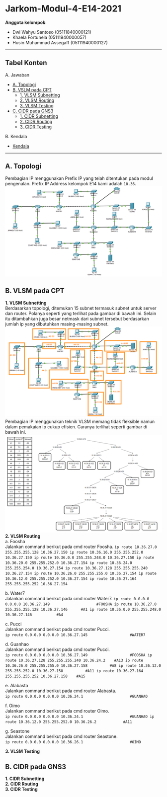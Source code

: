 # Jarkom-Modul-4-E14-2021

**Anggota kelompok**:

- Dwi Wahyu Santoso (05111840000121)
- Khaela Fortunela (05111940000057)
- Husin Muhammad Assegaff (05111940000127)

---

## Tabel Konten

A. Jawaban

- [A. Topologi](#a-topologi)
- [B. VSLM pada CPT](#b-vlsm-pada-cpt)
  - [1. VLSM Subnetting](#1-vlsm-subnetting)
  - [2. VLSM Routing](#2-vlsm-routing)
  - [3. VLSM Testing](#3-vlsm-testing)
- [C. CIDR pada GNS3](#c-cidr-pada-gns3)
  - [1. CIDR Subnetting](#1-cidr-subnetting)
  - [2. CIDR Routing](#2-cidr-routing)
  - [3. CIDR Testing](#3-cidr-testing)

B. Kendala

- [Kendala](#kendala)

---

## A. Topologi

Pembagian IP menggunakan Prefix IP yang telah ditentukan pada modul pengenalan. Prefix IP Address kelompok E14 kami adalah `10.36`. <br>
![topologi](img/topologi.PNG)

## B. VLSM pada CPT

**1. VLSM Subnetting**<br>
     Berdasarkan topologi, ditemukan 15 subnet termasuk subnet untuk server dan router. Polanya seperti yang terlihat pada gambar di bawah ini. Selain itu ditambahkan juga besar netmask dari subnet tersebut berdasarkan jumlah ip yang dibutuhkan masing-masing subnet.<br> 
     ![alt_text](img/vlsm-subnetting.PNG)<br>
     Pembagian IP menggunakan teknik VLSM memang tidak fleksible namun dalam pemakaian ip cukup efisien. Caranya terlihat seperti gambar di bawah ini.
     ![alt_text](img/vlsm-ip-arr.PNG)<br>
**2. VLSM Routing**<br>
     a. Foosha<br>
     Jalankan command berikut pada cmd router Foosha.
          ```
          ip route 10.36.27.0 255.255.255.128 10.36.27.150
          ip route 10.36.16.0 255.255.252.0 10.36.27.150
          ip route 10.36.0.0 255.255.248.0 10.36.27.150
          ip route 10.36.20.0 255.255.252.0 10.36.27.154
          ip route 10.36.24.0 255.255.254.0 10.36.27.154
          ip route 10.36.27.128 255.255.255.240 10.36.27.154
          ip route 10.36.26.0 255.255.255.0 10.36.27.154
          ip route 10.36.12.0 255.255.252.0 10.36.27.154
          ip route 10.36.27.164 255.255.255.252 10.36.27.154
          ```
        
  b. Water7<br>
     Jalankan command berikut pada cmd router Water7.
        ```
        ip route 0.0.0.0 0.0.0.0 10.36.27.149			          #FOOSHA
        ip route 10.36.27.0 255.255.255.128 10.36.27.146	  #A1
        ip route 10.36.0.0 255.255.248.0 10.36.27.146		    #A4
        ```
        
  c. Pucci<br>
     Jalankan command berikut pada cmd router Pucci.<br>
        ```
          ip route 0.0.0.0 0.0.0.0 10.36.27.145			          #WATER7
        ```
        
  d. Guanhao<br>
        Jalankan command berikut pada cmd router Pucci.<br>
        ```
          ip route 0.0.0.0 0.0.0.0 10.36.27.149			          #FOOSHA
          ip route 10.36.27.128 255.255.255.240 10.36.24.2	  #A13
          ip route 10.36.26.0 255.255.255.0 10.36.27.158		  #A8
          ip route 10.36.12.0 255.255.252.0 10.36.27.158		  #A11
          ip route 10.36.27.164 255.255.255.252 10.36.27.158	#A15
        ```
        
  e. Alabasta<br>
        Jalankan command berikut pada cmd router Alabasta.<br>
        ```
        ip route 0.0.0.0 0.0.0.0 10.36.24.1			            #GUANHAO
        ```

  f. Oimo<br>
        Jalankan command berikut pada cmd router Oimo.<br>
        ```
        ip route 0.0.0.0 0.0.0.0 10.36.24.1			            #GUANHAO
        ip route 10.36.12.0 255.255.252.0 10.36.26.2		    #A11
        ```

  g. Seastone<br>
        Jalankan command berikut pada cmd router Seastone.<br>
        ```
        ip route 0.0.0.0 0.0.0.0 10.36.26.1			            #OIMO
        ```
        
**3. VLSM Testing**<br>

## B. CIDR pada GNS3

**1. CIDR Subnetting**<br>
**2. CIDR Routing**<br>
**3. CIDR Testing**<br>
